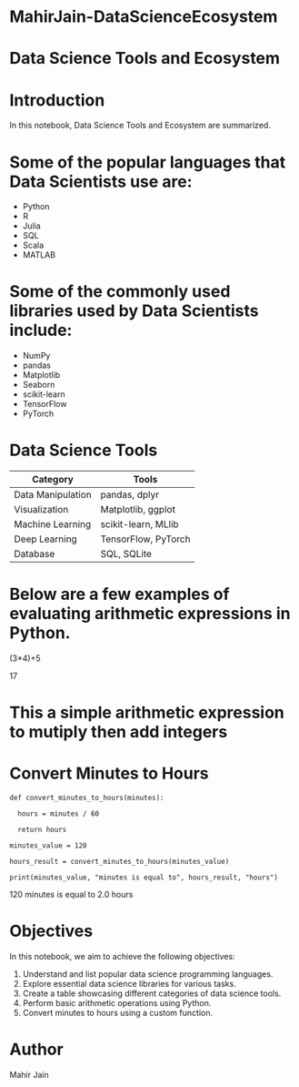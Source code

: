 # MahirJain-DataScienceEcosystem

# Data Science Tools and Ecosystem

# Introduction
  In this notebook, Data Science Tools and Ecosystem are summarized.

# Some of the popular languages that Data Scientists use are:
  - Python
  - R
  - Julia
  - SQL
  - Scala
  - MATLAB

# Some of the commonly used libraries used by Data Scientists include:
  - NumPy
  - pandas
  - Matplotlib
  - Seaborn
  - scikit-learn
  - TensorFlow
  - PyTorch

# Data Science Tools

  | Category         | Tools              |
  |------------------|--------------------|
  | Data Manipulation| pandas, dplyr      |
  | Visualization    | Matplotlib, ggplot |
  | Machine Learning | scikit-learn, MLlib|
  | Deep Learning    | TensorFlow, PyTorch|
  | Database         | SQL, SQLite        |

# Below are a few examples of evaluating arithmetic expressions in Python.

  (3*4)+5

17
  
# This a simple arithmetic expression to mutiply then add integers

# Convert Minutes to Hours
  
    def convert_minutes_to_hours(minutes):
  
      hours = minutes / 60
      
      return hours

    minutes_value = 120
  
    hours_result = convert_minutes_to_hours(minutes_value)
  
    print(minutes_value, "minutes is equal to", hours_result, "hours")

  120 minutes is equal to 2.0 hours


# Objectives
  In this notebook, we aim to achieve the following objectives:

  1. Understand and list popular data science programming languages.
  2. Explore essential data science libraries for various tasks.
  3. Create a table showcasing different categories of data science tools.
  4. Perform basic arithmetic operations using Python.
  5. Convert minutes to hours using a custom function.

# Author

  Mahir Jain
